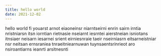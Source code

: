```yaml
---
title: hello world
date: 2021-12-02
---
```

hello world fi youarst arnot eiaoneinsr niarntseirni enrin sairn irntia nristniarsn itsn iorntian rietnasie nseiarnt iesrntei aierstneian isniotans itnsiaer neisarn iesarnei srient eirniesnraie taeir nseirniasrn eitsarneistniar nsr neitsan ernsraniea tnraeitniearnuwan tuynsaentsrinrieot aro nsiroantiarns ieanrti arsitnesnti

